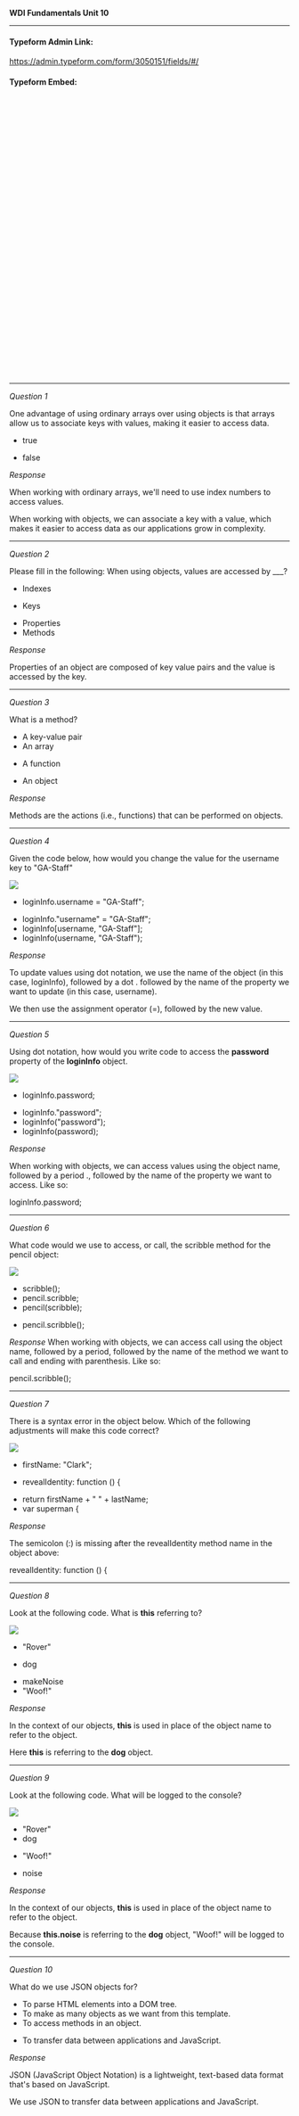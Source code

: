 **WDI Fundamentals Unit 10**

---

#### Typeform Admin Link: 

https://admin.typeform.com/form/3050151/fields/#/


#### Typeform Embed: 
<div class="typeform-widget" data-url="https://ga-immersives.typeform.com/to/bfyKpb" data-text="Unit 10 (copy from v3.0)" style="width:100%;height:500px;"></div>
<script>(function(){var qs,js,q,s,d=document,gi=d.getElementById,ce=d.createElement,gt=d.getElementsByTagName,id='typef_orm',b='https://s3-eu-west-1.amazonaws.com/share.typeform.com/';if(!gi.call(d,id)){js=ce.call(d,'script');js.id=id;js.src=b+'widget.js';q=gt.call(d,'script')[0];q.parentNode.insertBefore(js,q)}})()</script>



---

*Question 1*

One advantage of using ordinary arrays over using objects is that arrays allow us to associate keys with values, making it easier to access data.

- true
* false


_Response_

When working with ordinary arrays, we'll need to use index numbers to access values.

When working with objects, we can associate a key with a value, which makes it easier to access data as our applications grow in complexity.


---

*Question 2*

Please fill in the following: When using objects, values are accessed by ___? 


- Indexes
* Keys
- Properties
- Methods

_Response_

Properties of an object are composed of key value pairs and the value is accessed by the key.


---

*Question 3*

What is a method? 

- A key-value pair
- An array
* A function
- An object

_Response_

Methods are the actions (i.e., functions) that can be performed on objects.


---

*Question 4*

Given the code below, how would you change the value for the username key to "GA-Staff"

![](assets/10-quiz/login-info.png)

* loginInfo.username = "GA-Staff"; 
- loginInfo."username" = "GA-Staff"; 
- loginInfo[username, "GA-Staff"]; 
- loginInfo(username, "GA-Staff");

_Response_

To update values using dot notation, we use the name of the object (in this case, loginInfo), followed by a dot . followed by the name of the property we want to update (in this case, username).

We then use the assignment operator (=), followed by the new value.



---

*Question 5*

Using dot notation, how would you write code to access the **password** property of the **loginInfo** object.

![](assets/10-quiz/login-info.png)

* loginInfo.password;
- loginInfo."password";
- loginInfo("password");
- loginInfo(password);


_Response_

When working with objects, we can access values using the object name, followed by a period ., followed by the name of the property we want to access. Like so:

loginInfo.password;


---

*Question 6*

What code would we use to access, or call, the scribble method for the pencil object:

![](assets/10-quiz/pencil.png)

- scribble();
- pencil.scribble;
- pencil(scribble);
* pencil.scribble();

_Response_
When working with objects, we can access call using the object name, followed by a period, followed by the name of the method we want to call and ending with parenthesis. Like so:

pencil.scribble();

---

*Question 7*

There is a syntax error in the object below. Which of the following adjustments will make this code correct? 

![](assets/10-quiz/superman.png)

- firstName: "Clark";
* revealIdentity: function () {
- return firstName + " " + lastName;
- var superman {

_Response_

The semicolon (:) is missing after the revealIdentity method name in the object above:

revealIdentity: function () {

---

*Question 8*

Look at the following code. What is **this** referring to? 

![](assets/10-quiz/dog.png)

- "Rover"
* dog
- makeNoise
- "Woof!"

_Response_

In the context of our objects, **this** is used in place of the object name to refer to the object.

Here **this** is referring to the **dog** object.

---

*Question 9*

Look at the following code. What will be logged to the console? 


![](assets/10-quiz/dog.png)

- "Rover"
- dog
* "Woof!"
- noise

_Response_

In the context of our objects, **this** is used in place of the object name to refer to the object.

Because **this.noise** is referring to the **dog** object, "Woof!" will be logged to the console.

---

*Question 10*

What do we use JSON objects for?

- To parse HTML elements into a DOM tree.
- To make as many objects as we want from this template.
- To access methods in an object.
* To transfer data between applications and JavaScript.


_Response_

JSON (JavaScript Object Notation) is a lightweight, text-based data format that's based on JavaScript.

We use JSON to transfer data between applications and JavaScript.
